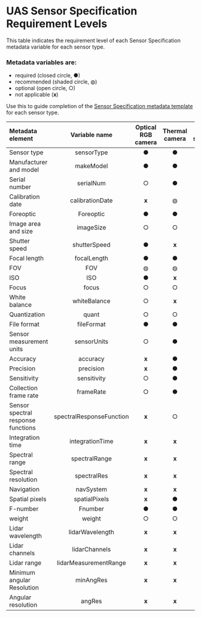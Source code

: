 # UAS Sensor Specification Requirement Levels

This table indicates the requirement level of each Sensor Specification metadata variable for each sensor type. 
### Metadata variables are:
- required (closed circle, &#9679;)
- recommended (shaded circle, &#9677;) 
- optional (open circle, &#9675;) 
- not applicable (**x**)

Use this to guide completion of the [Sensor Specification metadata template](https://github.com/ess-dive-community/essdive-uas/tree/main/templates) for each sensor type. 

|**Metadata element**|**Variable name**|**Optical RGB camera**|**Thermal camera**|**Point spectrometer**|**Imaging spectrometer**|**LiDAR**|
|:------|:------:|:------:|:------:|:------:|:------:|:------:|
|Sensor type|sensorType|&#9679;|&#9679;|&#9679;|&#9679;|&#9679;|
|Manufacturer and model|makeModel|&#9679;|&#9679;|&#9679;|&#9679;|&#9679;|
|Serial number|serialNum|&#9675;|&#9679;|&#9679;|&#9679;|&#9679;|
|Calibration date|calibrationDate|**x**|&#9677;|&#9677;|&#9677;|&#9677;|
|Foreoptic|Foreoptic|&#9679;|&#9679;|&#9679;|&#9679;|**x**|
|Image area and size|imageSize|&#9675;|&#9675;|**x**|**x**|**x**|
|Shutter speed|shutterSpeed|&#9679;|**x**|**x**|**x**|**x**|
|Focal length|focalLength|&#9679;|&#9679;|**x**|**x**|**x**|
|FOV|FOV|&#9677;|&#9677;|&#9677;|&#9677;|&#9679;|
|ISO|ISO|&#9679;|**x**|**x**|**x**|**x**|
|Focus|focus|&#9675;|&#9675;|**x**|&#9675;|**x**|
|White balance|whiteBalance|&#9675;|**x**|**x**|**x**|**x**|
|Quantization|quant|&#9675;|&#9675;|&#9675;|&#9675;|**x**|
|File format|fileFormat|&#9679;|&#9679;|&#9679;|&#9679;|&#9679;|
|Sensor measurement units|sensorUnits|&#9675;|&#9679;|&#9679;|&#9679;|&#9675;|
|Accuracy|accuracy|**x**|&#9679;|&#9679;|&#9679;|&#9679;|
|Precision|precision|**x**|&#9679;|&#9679;|&#9679;|&#9679;|
|Sensitivity|sensitivity|&#9675;|&#9679;|&#9679;|&#9679;|&#9675;|
|Collection frame rate|frameRate|&#9675;|&#9679;|**x**|&#9679;|&#9679;|
|Sensor spectral response functions|spectralResponseFunction|**x**|&#9675;|&#9675;|&#9675;|**x**|
|Integration time|integrationTime|**x**|**x**|&#9675;|&#9675;|**x**|
|Spectral range|spectralRange|**x**|**x**|&#9675;|&#9675;|**x**|
|Spectral resolution|spectralRes|**x**|**x**|&#9675;|&#9675;|**x**|
|Navigation|navSystem|**x**|**x**|&#9675;|&#9679;|&#9679;|
|Spatial pixels|spatialPixels|**x**|&#9679;|**x**|&#9679;|**x**|
|F-number|Fnumber|&#9679;|&#9679;|**x**|&#9675;|**x**|
|weight|weight|&#9675;|&#9675;|&#9675;|&#9675;|&#9677;|
|Lidar wavelength|lidarWavelength|**x**|**x**|**x**|**x**|&#9679;|
|Lidar channels|lidarChannels|**x**|**x**|**x**|**x**|&#9679;|
|Lidar range|lidarMeasurementRange|**x**|**x**|**x**|**x**|&#9677;|
|Minimum angular Resolution|minAngRes|**x**|**x**|**x**|**x**|&#9677;|
|Angular resolution|angRes|**x**|**x**|**x**|**x**|&#9677;|
